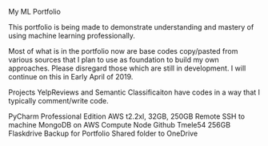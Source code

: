 My ML Portfolio

This portfolio is being made to demonstrate understanding and mastery of using machine learning professionally.

Most of what is in the portfolio now are base codes copy/pasted from various sources that I plan to use as foundation to build my own approaches. Please disregard those which are still in development. I will continue on this in Early April of 2019.

Projects YelpReviews and Semantic Classificaiton have codes in a way that I typically comment/write code.

PyCharm Professional Edition
AWS t2.2xl, 32GB, 250GB
Remote SSH to machine 
MongoDB on AWS Compute Node
Github Tmele54
256GB Flaskdrive Backup for Portfolio
Shared folder to OneDrive
